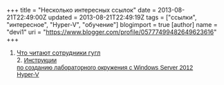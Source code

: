 +++
title = "Несколько интересных ссылок"
date = 2013-08-21T22:49:00Z
updated = 2013-08-21T22:49:19Z
tags = ["ссылки", "интересное", "Hyper-V", "обучение"]
blogimport = true 
[author]
	name = "devi1"
	uri = "https://www.blogger.com/profile/05777499482649623616"
+++

1. <a href="https://plus.google.com/+googleru/posts/Ys1bhjzGUXo">Что читают сотрудники гугл</a><br />2.&nbsp;<span style="background-color: white; color: #333333; font-family: Arial, sans-serif; font-size: 14px; line-height: 18px; white-space: pre-wrap;"><a href="http://blogs.technet.com/b/rutechnews/archive/2013/08/15/test-lab-guides-windows-server-2012-hyper_2d00_v.aspx">Инструкции по созданию лабораторного окружения с Windows Server 2012 Hyper-V</a></span>
